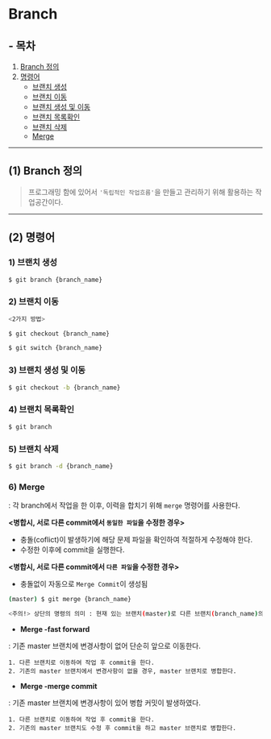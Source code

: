 # Branch

## - 목차
1. [Branch 정의](#1-branch-정의)
2. [명령어](#2-명령어)
    - [브랜치 생성](#1-브랜치-생성)
    - [브랜치 이동](#2-브랜치-이동)
    - [브랜치 생성 및 이동](#3-브랜치-생성-및-이동)
    - [브랜치 목록확인](#4-브랜치-목록확인)
    - [브랜치 삭제](#5-브랜치-삭제)
    - [Merge](#6-merge)

---

## (1) Branch 정의

> 프로그래밍 함에 있어서 `'독립적인 작업흐름'`을 만들고 관리하기 위해 활용하는 작업공간이다.

---

## (2) 명령어

### **1) 브랜치 생성**

```bash
$ git branch {branch_name}
```

### **2) 브랜치 이동**

```bash
<2가지 방법>

$ git checkout {branch_name}

$ git switch {branch_name}
```

### **3) 브랜치 생성 및 이동**

```bash
$ git checkout -b {branch_name}
```

### **4) 브랜치 목록확인**

```bash
$ git branch
```

### **5) 브랜치 삭제**

```bash
$ git branch -d {branch_name}
```

### **6) Merge**


: 각 branch에서 작업을 한 이후, 이력을 합치기 위해 `merge` 명령어를 사용한다.

**<병합시, 서로 다른 commit에서 `동일한 파일`을 수정한 경우>**
  - 충돌(coflict)이 발생하기에 해당 문제 파일을 확인하여 적절하게 수정해야 한다.
  - 수정한 이후에 commit을 실행한다.

**<병합시, 서로 다른 commit에서 `다른 파일`을 수정한 경우>**
  - 충돌없이 자동으로 `Merge Commit`이 생성됨

```bash
(master) $ git merge {branch_name}

<주의!> 상단의 명령의 의미 : 현재 있는 브랜치(master)로 다른 브랜치(branch_name)의 작업을 가져온다.
```

- **Merge -fast forward**

: 기존 master 브랜치에 변경사항이 없어 단순히 앞으로 이동한다.

```
1. 다른 브랜치로 이동하여 작업 후 commit을 한다.
2. 기존의 master 브랜치에서 변경사항이 없을 경우, master 브랜치로 병합한다.
```

- **Merge -merge commit**

: 기존 master 브랜치에 변경사항이 있어 병합 커밋이 발생하였다.

```
1. 다른 브랜치로 이동하여 작업 후 commit을 한다.
2. 기존의 master 브랜치도 수정 후 commit을 하고 master 브랜치로 병합한다.